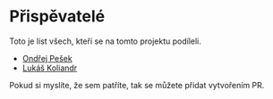 # Přispěvatelé

Toto je list všech, kteří se na tomto projektu podíleli.

- [Ondřej Pešek](https://github.com/iTzBoboCz)
- [Lukáš Koliandr](https://github.com/Lukide0)

Pokud si myslíte, že sem patříte, tak se můžete přidat vytvořením PR.
